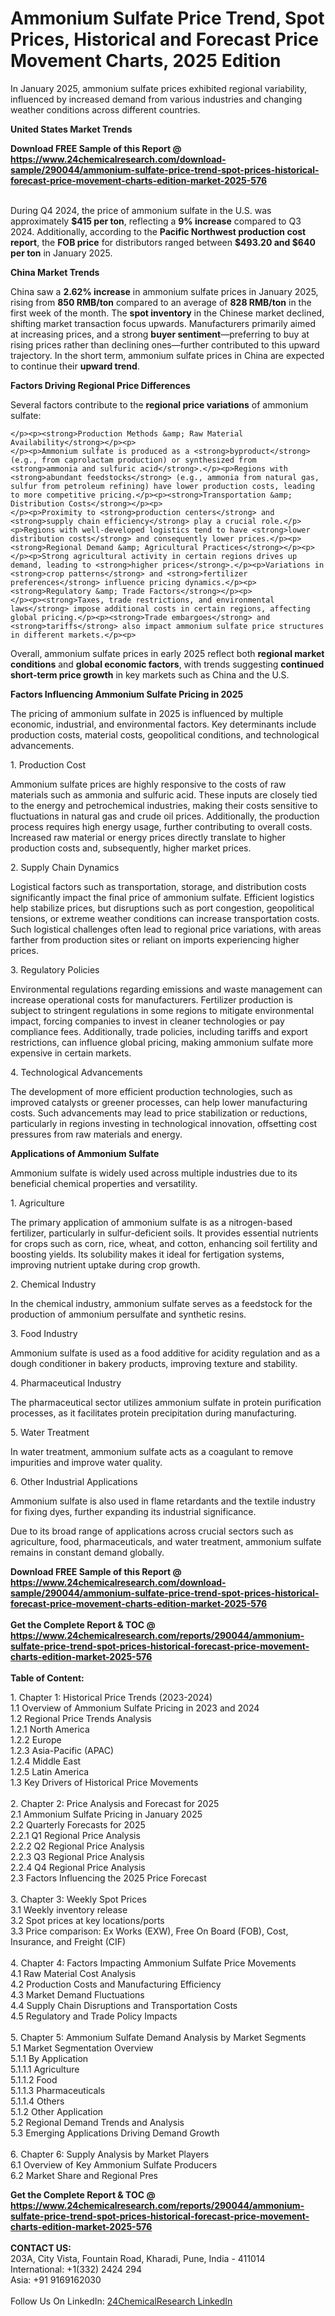 <h1>Ammonium Sulfate Price Trend, Spot Prices, Historical and Forecast Price Movement Charts, 2025 Edition</h1><p>
</p><p>In January 2025, ammonium sulfate prices exhibited regional variability, influenced by increased demand from various industries and changing weather conditions across different countries.</p><p>
<strong>United States Market Trends</strong></p><div><b>Download FREE Sample of this Report @ 
            <a href="https://www.24chemicalresearch.com/download-sample/290044/ammonium-sulfate-price-trend-spot-prices-historical-forecast-price-movement-charts-edition-market-2025-576">
            https://www.24chemicalresearch.com/download-sample/290044/ammonium-sulfate-price-trend-spot-prices-historical-forecast-price-movement-charts-edition-market-2025-576</a></b></div><br><p>
</p><p>During Q4 2024, the price of ammonium sulfate in the U.S. was approximately <strong>$415 per ton</strong>, reflecting a <strong>9% increase</strong> compared to Q3 2024. Additionally, according to the <strong>Pacific Northwest production cost report</strong>, the <strong>FOB price</strong> for distributors ranged between <strong>$493.20 and $640 per ton</strong> in January 2025.</p><p>
<strong>China Market Trends</strong></p><p>
</p><p>China saw a <strong>2.62% increase</strong> in ammonium sulfate prices in January 2025, rising from <strong>850 RMB/ton</strong> compared to an average of <strong>828 RMB/ton</strong> in the first week of the month. The <strong>spot inventory</strong> in the Chinese market declined, shifting market transaction focus upwards. Manufacturers primarily aimed at increasing prices, and a strong <strong>buyer sentiment</strong>—preferring to buy at rising prices rather than declining ones—further contributed to this upward trajectory. In the short term, ammonium sulfate prices in China are expected to continue their <strong>upward trend</strong>.</p><p>
<strong>Factors Driving Regional Price Differences</strong></p><p>
</p><p>Several factors contribute to the <strong>regional price variations</strong> of ammonium sulfate:</p><p>

	</p><p><strong>Production Methods &amp; Raw Material Availability</strong></p><p>
	</p><p>Ammonium sulfate is produced as a <strong>byproduct</strong> (e.g., from caprolactam production) or synthesized from <strong>ammonia and sulfuric acid</strong>.</p><p>Regions with <strong>abundant feedstocks</strong> (e.g., ammonia from natural gas, sulfur from petroleum refining) have lower production costs, leading to more competitive pricing.</p><p><strong>Transportation &amp; Distribution Costs</strong></p><p>
	</p><p>Proximity to <strong>production centers</strong> and <strong>supply chain efficiency</strong> play a crucial role.</p><p>Regions with well-developed logistics tend to have <strong>lower distribution costs</strong> and consequently lower prices.</p><p><strong>Regional Demand &amp; Agricultural Practices</strong></p><p>
	</p><p>Strong agricultural activity in certain regions drives up demand, leading to <strong>higher prices</strong>.</p><p>Variations in <strong>crop patterns</strong> and <strong>fertilizer preferences</strong> influence pricing dynamics.</p><p><strong>Regulatory &amp; Trade Factors</strong></p><p>
	</p><p><strong>Taxes, trade restrictions, and environmental laws</strong> impose additional costs in certain regions, affecting global pricing.</p><p><strong>Trade embargoes</strong> and <strong>tariffs</strong> also impact ammonium sulfate price structures in different markets.</p><p>
</p><p>Overall, ammonium sulfate prices in early 2025 reflect both <strong>regional market conditions</strong> and <strong>global economic factors</strong>, with trends suggesting <strong>continued short-term price growth</strong> in key markets such as China and the U.S.</p><p>
<strong>Factors Influencing Ammonium Sulfate Pricing in 2025</strong></p><p>
</p><p>The pricing of ammonium sulfate in 2025 is influenced by multiple economic, industrial, and environmental factors. Key determinants include production costs, material costs, geopolitical conditions, and technological advancements.</p><p>
1. Production Cost</p><p>
</p><p>Ammonium sulfate prices are highly responsive to the costs of raw materials such as ammonia and sulfuric acid. These inputs are closely tied to the energy and petrochemical industries, making their costs sensitive to fluctuations in natural gas and crude oil prices. Additionally, the production process requires high energy usage, further contributing to overall costs. Increased raw material or energy prices directly translate to higher production costs and, subsequently, higher market prices.</p><p>
2. Supply Chain Dynamics</p><p>
</p><p>Logistical factors such as transportation, storage, and distribution costs significantly impact the final price of ammonium sulfate. Efficient logistics help stabilize prices, but disruptions such as port congestion, geopolitical tensions, or extreme weather conditions can increase transportation costs. Such logistical challenges often lead to regional price variations, with areas farther from production sites or reliant on imports experiencing higher prices.</p><p>
3. Regulatory Policies</p><p>
</p><p>Environmental regulations regarding emissions and waste management can increase operational costs for manufacturers. Fertilizer production is subject to stringent regulations in some regions to mitigate environmental impact, forcing companies to invest in cleaner technologies or pay compliance fees. Additionally, trade policies, including tariffs and export restrictions, can influence global pricing, making ammonium sulfate more expensive in certain markets.</p><p>
4. Technological Advancements</p><p>
</p><p>The development of more efficient production technologies, such as improved catalysts or greener processes, can help lower manufacturing costs. Such advancements may lead to price stabilization or reductions, particularly in regions investing in technological innovation, offsetting cost pressures from raw materials and energy.</p><p>

</p><p>
<strong>Applications of Ammonium Sulfate</strong></p><p>
</p><p>Ammonium sulfate is widely used across multiple industries due to its beneficial chemical properties and versatility.</p><p>
1. Agriculture</p><p>
</p><p>The primary application of ammonium sulfate is as a nitrogen-based fertilizer, particularly in sulfur-deficient soils. It provides essential nutrients for crops such as corn, rice, wheat, and cotton, enhancing soil fertility and boosting yields. Its solubility makes it ideal for fertigation systems, improving nutrient uptake during crop growth.</p><p>
2. Chemical Industry</p><p>
</p><p>In the chemical industry, ammonium sulfate serves as a feedstock for the production of ammonium persulfate and synthetic resins.</p><p>
3. Food Industry</p><p>
</p><p>Ammonium sulfate is used as a food additive for acidity regulation and as a dough conditioner in bakery products, improving texture and stability.</p><p>
4. Pharmaceutical Industry</p><p>
</p><p>The pharmaceutical sector utilizes ammonium sulfate in protein purification processes, as it facilitates protein precipitation during manufacturing.</p><p>
5. Water Treatment</p><p>
</p><p>In water treatment, ammonium sulfate acts as a coagulant to remove impurities and improve water quality.</p><p>
6. Other Industrial Applications</p><p>
</p><p>Ammonium sulfate is also used in flame retardants and the textile industry for fixing dyes, further expanding its industrial significance.</p><p>
</p><p>Due to its broad range of applications across crucial sectors such as agriculture, food, pharmaceuticals, and water treatment, ammonium sulfate remains in constant demand globally.</p><div><b>Download FREE Sample of this Report @ 
            <a href="https://www.24chemicalresearch.com/download-sample/290044/ammonium-sulfate-price-trend-spot-prices-historical-forecast-price-movement-charts-edition-market-2025-576">
            https://www.24chemicalresearch.com/download-sample/290044/ammonium-sulfate-price-trend-spot-prices-historical-forecast-price-movement-charts-edition-market-2025-576</a></b></div><br><div><b>Get the Complete Report & TOC @ 
            <a href="https://www.24chemicalresearch.com/reports/290044/ammonium-sulfate-price-trend-spot-prices-historical-forecast-price-movement-charts-edition-market-2025-576">
            https://www.24chemicalresearch.com/reports/290044/ammonium-sulfate-price-trend-spot-prices-historical-forecast-price-movement-charts-edition-market-2025-576</a></b></div><br>
            <b>Table of Content:</b><p>1. Chapter 1: Historical Price Trends (2023-2024)<br />
1.1 Overview of Ammonium Sulfate Pricing in 2023 and 2024<br />
1.2 Regional Price Trends Analysis<br />
1.2.1 North America<br />
1.2.2 Europe<br />
1.2.3 Asia-Pacific (APAC)<br />
1.2.4 Middle East<br />
1.2.5 Latin America<br />
1.3 Key Drivers of Historical Price Movements<br />
<br />
2. Chapter 2: Price Analysis and Forecast for 2025<br />
2.1 Ammonium Sulfate Pricing in January 2025<br />
2.2 Quarterly Forecasts for 2025<br />
2.2.1 Q1 Regional Price Analysis<br />
2.2.2 Q2 Regional Price Analysis<br />
2.2.3 Q3 Regional Price Analysis<br />
2.2.4 Q4 Regional Price Analysis<br />
2.3 Factors Influencing the 2025 Price Forecast<br />
<br />
3. Chapter 3: Weekly Spot Prices<br />
3.1 Weekly inventory release<br />
3.2 Spot prices at key locations/ports<br />
3.3 Price comparison: Ex Works (EXW), Free On Board (FOB), Cost, Insurance, and Freight (CIF)<br />
<br />
4. Chapter 4: Factors Impacting Ammonium Sulfate Price Movements<br />
4.1 Raw Material Cost Analysis<br />
4.2 Production Costs and Manufacturing Efficiency<br />
4.3 Market Demand Fluctuations<br />
4.4 Supply Chain Disruptions and Transportation Costs<br />
4.5 Regulatory and Trade Policy Impacts<br />
<br />
5. Chapter 5: Ammonium Sulfate Demand Analysis by Market Segments<br />
5.1 Market Segmentation Overview<br />
5.1.1 By Application<br />
5.1.1.1 Agriculture<br />
5.1.1.2 Food <br />
5.1.1.3 Pharmaceuticals<br />
5.1.1.4 Others<br />
5.1.2 Other Application<br />
5.2 Regional Demand Trends and Analysis<br />
5.3 Emerging Applications Driving Demand Growth<br />
<br />
6. Chapter 6: Supply Analysis by Market Players<br />
6.1 Overview of Key Ammonium Sulfate Producers<br />
6.2 Market Share and Regional Pres</p><div><b>Get the Complete Report & TOC @ 
            <a href="https://www.24chemicalresearch.com/reports/290044/ammonium-sulfate-price-trend-spot-prices-historical-forecast-price-movement-charts-edition-market-2025-576">
            https://www.24chemicalresearch.com/reports/290044/ammonium-sulfate-price-trend-spot-prices-historical-forecast-price-movement-charts-edition-market-2025-576</a></b></div><br><b>CONTACT US:</b><br>
            203A, City Vista, Fountain Road, Kharadi, Pune, India - 411014<br>
            International: +1(332) 2424 294<br>
            Asia: +91 9169162030 <br><br>
            Follow Us On LinkedIn: <a href="https://www.linkedin.com/company/24chemicalresearch/">24ChemicalResearch LinkedIn</a>